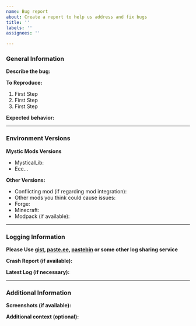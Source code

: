 ```yaml
---
name: Bug report
about: Create a report to help us address and fix bugs
title: ''
labels: ''
assignees: ''

---
```


### General Information

**Describe the bug:**
<!-- A clear and concise description of what the bug is. -->

**To Reproduce:**
<!-- Chronological Steps to reproduce the bug in an ordered list -->
1. First Step
2. First Step
3. First Step

**Expected behavior:**
<!-- A clear and concise description of what you expected to happen. -->

***

### Environment Versions
<!-- Please write specific versions and avoid saying "the latest" -->

**Mystic Mods Versions**
<!-- List which mystic mods you have installed and their respective versions -->
- MysticalLib: 
- Ecc...

**Other Versions:**
- Conflicting mod (if regarding mod integration):
- Other mods you think could cause issues:
- Forge:
- Minecraft:
- Modpack (if available):

***

### Logging Information
**Please Use [gist](https://gist.github.com), [paste.ee](https://paste.ee), [pastebin](https://pastebin.com) or some other log sharing service**

**Crash Report (if available):**
<!-- Located in minecraft's "crash reports" directory -->

**Latest Log (if necessary):**
<!-- Located in minecraft's "logs"  -->

***

### Additional Information
**Screenshots (if available):**
<!-- If applicable, add screenshots to help explain your problem. -->

**Additional context (optional):**
<!-- Add any other context about the problem here. -->

<!-- Feel Free to delete these comments once you've filled in the template -->
